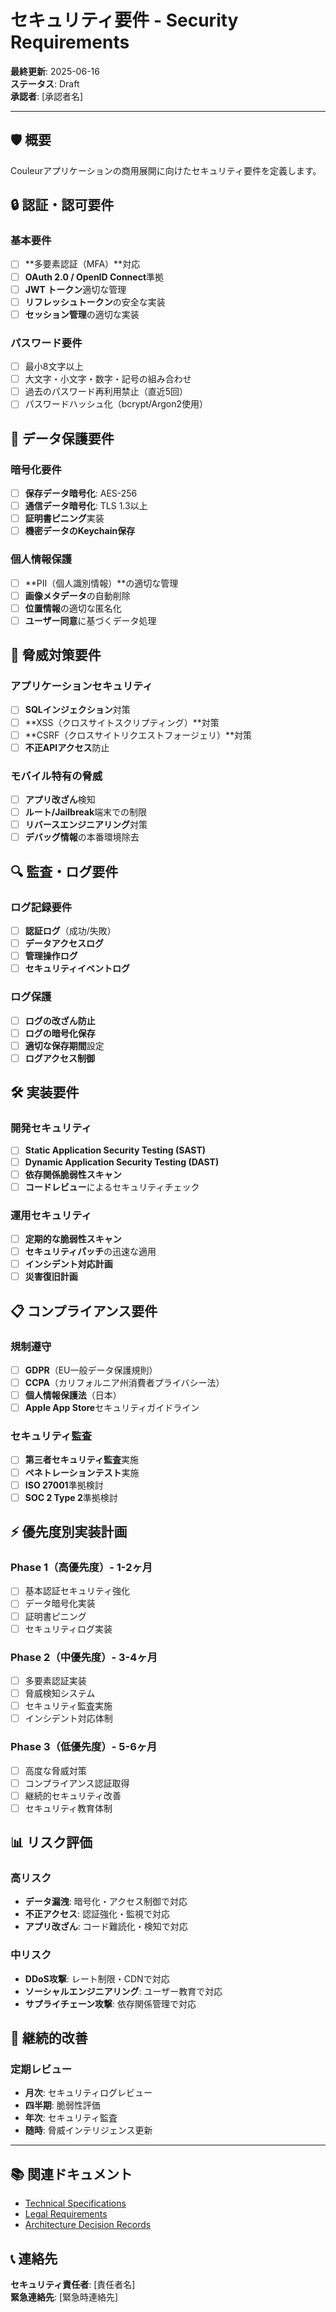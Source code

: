 # セキュリティ要件 - Security Requirements

**最終更新**: 2025-06-16  
**ステータス**: Draft  
**承認者**: [承認者名]

---

## 🛡️ 概要

Couleurアプリケーションの商用展開に向けたセキュリティ要件を定義します。

## 🔒 認証・認可要件

### 基本要件
- [ ] **多要素認証（MFA）**対応
- [ ] **OAuth 2.0 / OpenID Connect**準拠
- [ ] **JWT トークン**適切な管理
- [ ] **リフレッシュトークン**の安全な実装
- [ ] **セッション管理**の適切な実装

### パスワード要件
- [ ] 最小8文字以上
- [ ] 大文字・小文字・数字・記号の組み合わせ
- [ ] 過去のパスワード再利用禁止（直近5回）
- [ ] パスワードハッシュ化（bcrypt/Argon2使用）

## 🔐 データ保護要件

### 暗号化要件
- [ ] **保存データ暗号化**: AES-256
- [ ] **通信データ暗号化**: TLS 1.3以上
- [ ] **証明書ピニング**実装
- [ ] **機密データのKeychain保存**

### 個人情報保護
- [ ] **PII（個人識別情報）**の適切な管理
- [ ] **画像メタデータ**の自動削除
- [ ] **位置情報**の適切な匿名化
- [ ] **ユーザー同意**に基づくデータ処理

## 🚨 脅威対策要件

### アプリケーションセキュリティ
- [ ] **SQLインジェクション**対策
- [ ] **XSS（クロスサイトスクリプティング）**対策
- [ ] **CSRF（クロスサイトリクエストフォージェリ）**対策
- [ ] **不正APIアクセス**防止

### モバイル特有の脅威
- [ ] **アプリ改ざん**検知
- [ ] **ルート/Jailbreak**端末での制限
- [ ] **リバースエンジニアリング**対策
- [ ] **デバッグ情報**の本番環境除去

## 🔍 監査・ログ要件

### ログ記録要件
- [ ] **認証ログ**（成功/失敗）
- [ ] **データアクセスログ**
- [ ] **管理操作ログ**
- [ ] **セキュリティイベントログ**

### ログ保護
- [ ] **ログの改ざん防止**
- [ ] **ログの暗号化保存**
- [ ] **適切な保存期間**設定
- [ ] **ログアクセス制御**

## 🛠️ 実装要件

### 開発セキュリティ
- [ ] **Static Application Security Testing (SAST)**
- [ ] **Dynamic Application Security Testing (DAST)**
- [ ] **依存関係脆弱性スキャン**
- [ ] **コードレビュー**によるセキュリティチェック

### 運用セキュリティ
- [ ] **定期的な脆弱性スキャン**
- [ ] **セキュリティパッチ**の迅速な適用
- [ ] **インシデント対応計画**
- [ ] **災害復旧計画**

## 📋 コンプライアンス要件

### 規制遵守
- [ ] **GDPR**（EU一般データ保護規則）
- [ ] **CCPA**（カリフォルニア州消費者プライバシー法）
- [ ] **個人情報保護法**（日本）
- [ ] **Apple App Store**セキュリティガイドライン

### セキュリティ監査
- [ ] **第三者セキュリティ監査**実施
- [ ] **ペネトレーションテスト**実施
- [ ] **ISO 27001**準拠検討
- [ ] **SOC 2 Type 2**準拠検討

## ⚡ 優先度別実装計画

### Phase 1（高優先度）- 1-2ヶ月
- [ ] 基本認証セキュリティ強化
- [ ] データ暗号化実装
- [ ] 証明書ピニング
- [ ] セキュリティログ実装

### Phase 2（中優先度）- 3-4ヶ月
- [ ] 多要素認証実装
- [ ] 脅威検知システム
- [ ] セキュリティ監査実施
- [ ] インシデント対応体制

### Phase 3（低優先度）- 5-6ヶ月
- [ ] 高度な脅威対策
- [ ] コンプライアンス認証取得
- [ ] 継続的セキュリティ改善
- [ ] セキュリティ教育体制

## 📊 リスク評価

### 高リスク
- **データ漏洩**: 暗号化・アクセス制御で対応
- **不正アクセス**: 認証強化・監視で対応
- **アプリ改ざん**: コード難読化・検知で対応

### 中リスク
- **DDoS攻撃**: レート制限・CDNで対応
- **ソーシャルエンジニアリング**: ユーザー教育で対応
- **サプライチェーン攻撃**: 依存関係管理で対応

## 🔄 継続的改善

### 定期レビュー
- **月次**: セキュリティログレビュー
- **四半期**: 脆弱性評価
- **年次**: セキュリティ監査
- **随時**: 脅威インテリジェンス更新

---

## 📚 関連ドキュメント

- [Technical Specifications](technical-specifications.md)
- [Legal Requirements](legal-requirements.md)
- [Architecture Decision Records](../decisions/)

## 📞 連絡先

**セキュリティ責任者**: [責任者名]  
**緊急連絡先**: [緊急時連絡先]